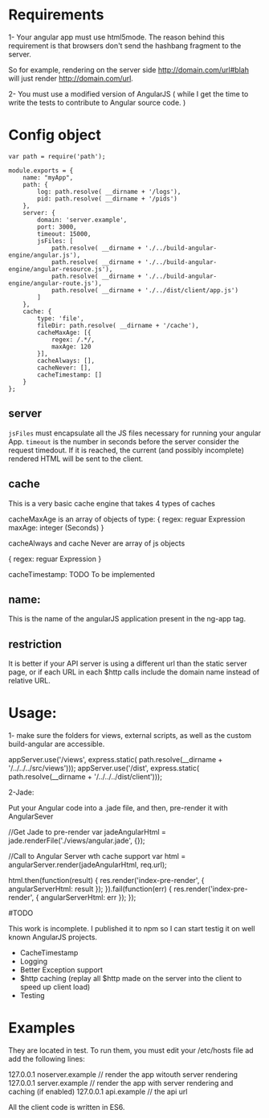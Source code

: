 # Requirements

1- Your angular app must use html5mode. The reason behind this requirement is that browsers don't send the hashbang fragment to the server.

So for example, rendering on the server side http://domain.com/url#blah will just render http://domain.com/url.

2- You must use a modified version of AngularJS ( while I get the time to write the tests to contribute to Angular source code. )


# Config object

```
var path = require('path');

module.exports = {
    name: "myApp",
    path: {
        log: path.resolve( __dirname + '/logs'),
        pid: path.resolve( __dirname + '/pids')
    },
    server: {
        domain: 'server.example',
        port: 3000,
        timeout: 15000,
        jsFiles: [
            path.resolve( __dirname + './../build-angular-engine/angular.js'),
            path.resolve( __dirname + './../build-angular-engine/angular-resource.js'),
            path.resolve( __dirname + './../build-angular-engine/angular-route.js'),
            path.resolve( __dirname + './../dist/client/app.js')
        ]
    },
    cache: {
        type: 'file',
        fileDir: path.resolve( __dirname + '/cache'),
        cacheMaxAge: [{
            regex: /.*/,
            maxAge: 120
        }],
        cacheAlways: [],
        cacheNever: [],
        cacheTimestamp: []
    }
};
```
## server

`jsFiles` must encapsulate all the JS files necessary for running your angular App.
`timeout` is the number in seconds before the server consider the request timedout. If it is reached, the current (and possibly incomplete) rendered HTML will be sent to the client.

## cache

This is  a very basic cache engine that takes 4 types of caches

cacheMaxAge is an array of objects of type:
{
    regex: reguar Expression
    maxAge: integer (Seconds)
}

cacheAlways and cache Never are array of js objects

{
    regex: reguar Expression
}

cacheTimestamp:
TODO To be implemented

## name:

This is the name of the angularJS application present in the ng-app tag.

## restriction

It is better if your API server is using a different url than the static server page, or if each URL in each $http calls include the domain name instead of relative URL.


# Usage:

1- make sure the folders for views, external scripts, as well as the custom build-angular are accessible.

appServer.use('/views', express.static( path.resolve(__dirname + '/../../../src/views')));
appServer.use('/dist', express.static( path.resolve(__dirname + '/../../../dist/client')));

2-Jade:

Put your Angular code into a .jade file, and then, pre-render it with AngularSever

 //Get Jade to pre-render
 var jadeAngularHtml = jade.renderFile('./views/angular.jade', {});

 //Call to Angular Server wth cache support
 var html = angularServer.render(jadeAngularHtml, req.url);

 html.then(function(result) {
    res.render('index-pre-render', { angularServerHtml: result });
 }).fail(function(err) {
    res.render('index-pre-render', { angularServerHtml: err });
 });

#TODO

This work is incomplete. I published it to npm so I can start testig it on well known AngularJS projects.

- CacheTimestamp
- Logging
- Better Exception support
- $http caching (replay all $http made on the server into the client to speed up client load)
- Testing

# Examples

They are located in test. To run them, you must edit your /etc/hosts file
ad add the following lines:

127.0.0.1   noserver.example    // render the app witouth server rendering
127.0.0.1   server.example      // render the app with server rendering and caching (if enabled)
127.0.0.1   api.example         // the api url


All the client code is written in ES6.



